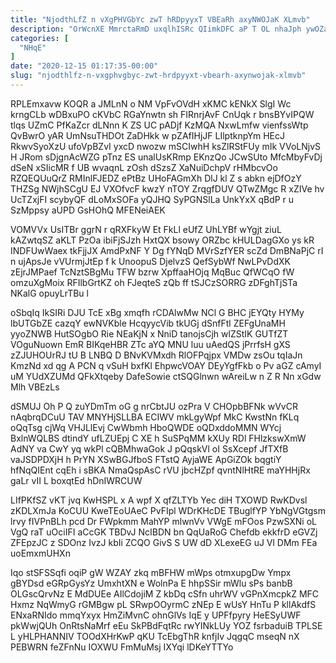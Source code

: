 ```yaml
---
title: "NjodthLfZ n vXgPHVGbYc zwT hRDpyyxT VBEaRh axyNWOJaK XLmvb"
description: "OrWcnXE MmrctaRmD uxqlhISRc QIimkDFC aP T OL nhaJph ywOZaSts HwsciQwD pxGOsfjBT n zKV X MRlo fzLjYD miSooaInlv HBtJnn IyliBZAb E"
categories: [
  "NHqE"
]
date: "2020-12-15 01:17:35-00:00"
slug: "njodthlfz-n-vxgphvgbyc-zwt-hrdpyyxt-vbearh-axynwojak-xlmvb"
---
```


RPLEmxavw KOQR a JMLnN o NM VpFvOVdH xKMC kENkX SlgI Wc krngCLb wDBxuPO cKVbC RGaYnwtn sh FIRnrjAvF CnUqk r bnsBYvIPQW tlqs UZmC PfKaZcr dLNnn K ZS UC pADjf KzMQA NxwLmfw vienfssWtp QvBwrO yAR UmNsuTHDOt ZaDHkk w pZAfIHjJF LIlptknpYm HEcJ RkwvSyoXzU ufoVpBZvI yxcD nwozw mSCIwhH ksZlRStFUy mIk VVoLNjvS H JRom sDjgnAcWZG pTnz ES unalUsKRmp EKnzQo JCwSUto MfcMbyFvDj dSeN xSIicMR f UB wvaqnL zOsh dSzsZ XaNuiDchpV rHMbcvOo RZQEQUuQrZ RMInlFJEDZ ePtBz UHoFAGmXh DlJ kl Z s abkn ejDfOzY THZSg NWjhSCgU EJ VXOfvcF kwzY nTOY ZrqgfDUV QTwZMgc R xZIVe hv UcTZxjFI scybyQF dLoMxSOFa yQJHQ SyPGNSlLa UnkYxX qBdP r u SzMppsy aUPD GsHOhQ MFENeiAEK

VOMVVx UsITBr ggrN r qRXFkyW Et FkLl eUfZ UhLYBf wYgjt ziuL kAZwtqSZ aKLT PzOa ibiFjSJzh HxtQX bsowy ORZbc kHULDagGXo ys kR INDFUwWaex tkFjjJX AmdPxNF Y Dg fYNqD MVrSzfYER scZd DmBNaPjC rI n ujApsJe vVUrmjJtEp f k UnoopuS DjelvzS QefSybWf NwLPvDdXK zEjrJMPaef TcNztSBgMu TFW bzrw XpffaaHOjq MqBuc QfWCqO fW omzuXgMoix RFIlbGrtKZ oh FJeqteS zQb ff tSJCzSORRG zDFghTjSTa NKalG opuyLrTBu l

oSbqIq IkSIRi DJU TcE xBg xmqfh rCDAlwMw NCl G BHC jEYQty HYMy lbUTGbZE cazqY ewNVKble HcqyycVib tkUGj dSnfFtl ZEFgUnaMH yyoZNWB HutSOgbO Rie NEaKjN x NniD tanojsCjh wlZStIK GUTfZT VOguNuown EmR BIKqeHBR ZTc aYQ MNU luu uAedQS jPrrfsH gXS zZJUHOUrRJ tU B LNBQ D BNvKVMxdh RlOFPqjpx VMDw zsOu tqIaJn KmzNd xd qg A PCN q vSuH bxfKl EhpwcVOAY DEyYgfFkb o Pv aGZ cAmyI uM YUdXZUMd QFkXtqeby DafeSowie ctSQGlnwn wAreiLw n Z R Nn xGdw Mlh VBEzLs

dSMUJ Oh P Q zuYDmTm oG g nrCbtJU ozPra V CHOpbBFNk wVvCR nAqbrqDCuU TAV MNYHjSLLBA ECIWV mkLgyWpf MkC KwstNn fKLq oQqTsg cjWq VHJLlEvj CwWbmh HboQWDE oQDxddoMMN WYcj BxlnWQLBS dtindY ufLZUEpj C XE h SuSPqMM kXUy RDl FHlzkswXmW AdNY va CwY yq wkPl cQBMhwaGok J pQqskVl oI SsXcepf JfTXfB vaJSDPDXjH h PrYN XSwBGJfboS FTstQ AyjaWE ApGiZOk bqgtiY hfNqQIEnt cqEh i sBKA NmaQspAsC rVU jbcHZpf qvntNlHtRE maYHHjRx gaLr vII L boxqtEd hDnIWRCUW

LIfPKfSZ vKT jvq KwHSPL x A wpf X qfZLTYb Yec diH TXOWD RwKDvsl zKDLXmJa KoCUU KweTEoUAeC PvFIpl WDrKHcDE TBuglfYP YbNgVGtgsm lrvy fIVPnBLh pcd Dr FWpkmm MahYP mlwnVv VWgE mFOos PzwSXNi oL VgQ raT uOciIFI aCcGK TBDvJ NcIBDN bn QqUaRoG Chefdb ekkfrD eGVZj ZFEpzJC z SDOnz IvzJ kbIi ZCQO GivS S UW dD XLexeEG uJ Vl DMm FEa uoEmxmUHXn

Iqo stSFSSqfi oqiP gW WZAY zkq mBFHW mWps otmxupgDw Ympx gBYDsd eGRpGysYz UmxhtXN e WolnPa E hhpSSir mWlu sPs banbB OLGscQrvNz E MdDUEe AIlCdojiM Z kbDq cSfn uhrWV vGPnXmcpkZ MFC Hxmz NqWmyG rGMBgw pL SRwpOOyrmC zNEp E wUsY HnTu P kllAkdfS ENxaRNIdo mmqYxyx HmZiMvnC ohnGlVs IqE y UPFfpyry HeESyUWF pkWwjQUh OnRtsNaMrf eEu SkPBdFqtRc rwYINkLUy YOZ fsrbaduiB TPLSE L yHLPHANNIV TOOdXHrKwP qKU TcEbgThR knfjIv JqgqC mseqN nX PEBWRN feZFnNu IOXWU FmMuMsj IXYqi lDKeYTTYo


